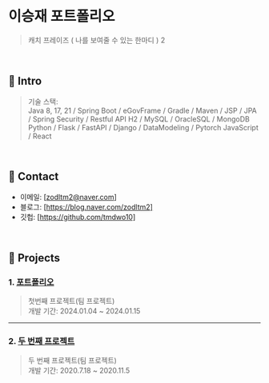 # 이승재 포트폴리오
>캐치 프레이즈 ( 나를 보여줄 수 있는 한마디 )
2
</br>

## :pushpin: Intro
>기술 스택:  
>Java 8, 17, 21 / Spring Boot / eGovFrame / Gradle / Maven / JSP / JPA / Spring Security / Restful API
>H2 / MySQL / OracleSQL / MongoDB
>Python / Flask / FastAPI / Django / DataModeling / Pytorch
>JavaScript / React

</br>

## :pushpin: Contact
- 이메일: [zodltm2@naver.com]
- 블로그: [https://blog.naver.com/zodltm2]
- 깃헙: [https://github.com/tmdwo10]

</br>

## :pushpin: Projects
### 1. [포트폴리오](https://github.com/2023-SMHRD-KDT-IOT-4/Bello/tree/new_socket_version)
>첫번째 프로젝트(팀 프로젝트)  
>개발 기간: 2024.01.04 ~ 2024.01.15  


---

### 2. [두 번째 프로젝트](https://github.com/JungHyung2/gitio.io)
>두 번째 프로젝트(팀 프로젝트)  
>개발 기간: 2020.7.18 ~ 2020.11.5  

